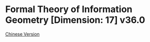 # Formal Theory of Information Geometry [Dimension: 17] v36.0

[Chinese Version](formal_theory_information_geometry.md)
